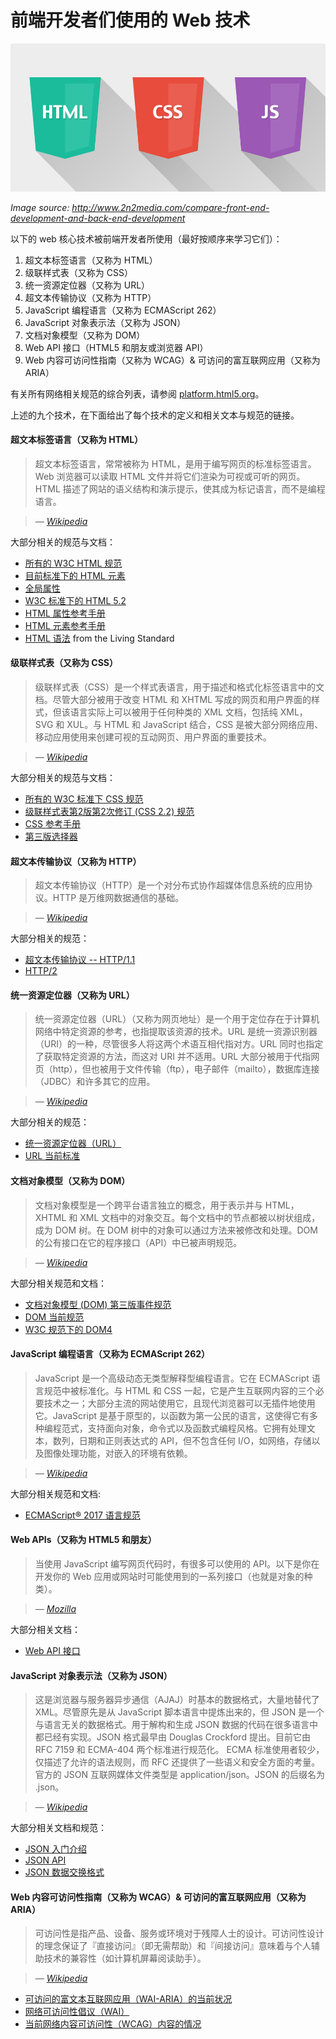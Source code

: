 # 前端开发者们使用的 Web 技术

![](../images/web-tech-employed.jpg "http://www.2n2media.com/compare-front-end-development-and-back-end-development")

<cite>Image source: <a href="http://www.2n2media.com/compare-front-end-development-and-back-end-development">http://www.2n2media.com/compare-front-end-development-and-back-end-development</a> </cite>

以下的 web 核心技术被前端开发者所使用（最好按顺序来学习它们）：

1. 超文本标签语言（又称为 HTML）
2. 级联样式表（又称为 CSS）
3. 统一资源定位器（又称为 URL）
4. 超文本传输协议（又称为 HTTP）
5. JavaScript 编程语言（又称为 ECMAScript 262）
6. JavaScript 对象表示法（又称为 JSON）
7. 文档对象模型（又称为 DOM）
8. Web API 接口（HTML5 和朋友或浏览器 API）
9. Web 内容可访问性指南（又称为 WCAG）& 可访问的富互联网应用（又称为 ARIA）


有关所有网络相关规范的综合列表，请参阅 [platform.html5.org](https://platform.html5.org/)。

上述的九个技术，在下面给出了每个技术的定义和相关文本与规范的链接。

#### 超文本标签语言（又称为 HTML）

> 超文本标签语言，常常被称为 HTML，是用于编写网页的标准标签语言。Web 浏览器可以读取 HTML 文件并将它们渲染为可视或可听的网页。HTML 描述了网站的语义结构和演示提示，使其成为标记语言，而不是编程语言。

><cite>&#8212; [Wikipedia](https://en.wikipedia.org/wiki/HTML)</cite>

大部分相关的规范与文档：

* [所有的 W3C HTML 规范](http://www.w3.org/standards/techs/html#w3c_all)
* [目前标准下的 HTML 元素](https://html.spec.whatwg.org/multipage)
* [全局属性](https://developer.mozilla.org/en-US/docs/Web/HTML/Global_attributes)
* [W3C 标准下的 HTML 5.2](http://w3c.github.io/html/)
* [HTML 属性参考手册](https://developer.mozilla.org/en-US/docs/Web/HTML/Attributes)
* [HTML 元素参考手册](https://developer.mozilla.org/en-US/docs/Web/HTML/Element)
* [HTML 语法](https://html.spec.whatwg.org/multipage/syntax.html#syntax) from the Living Standard

#### 级联样式表（又称为 CSS）

> 级联样式表（CSS）是一个样式表语言，用于描述和格式化标签语言中的文档。尽管大部分被用于改变 HTML 和 XHTML 写成的网页和用户界面的样式，但该语言实际上可以被用于任何种类的 XML 文档，包括纯 XML，SVG 和 XUL。与 HTML 和 JavaScript 结合，CSS 是被大部分网络应用、移动应用使用来创建可视的互动网页、用户界面的重要技术。

><cite>&#8212; [Wikipedia](https://en.wikipedia.org/wiki/Cascading_Style_Sheets)</cite>

大部分相关的规范与文档：

* [所有的 W3C 标准下 CSS 规范](http://www.w3.org/Style/CSS/current-work#roadmap)
* [级联样式表第2版第2次修订 (CSS 2.2) 规范](https://drafts.csswg.org/css2/)
* [CSS 参考手册](https://developer.mozilla.org/en-US/docs/Web/CSS/Reference)
* [第三版选择器](http://www.w3.org/TR/css3-selectors/)

#### 超文本传输协议（又称为 HTTP）

> 超文本传输协议（HTTP）是一个对分布式协作超媒体信息系统的应用协议。HTTP 是万维网数据通信的基础。

><cite>&#8212; [Wikipedia](https://en.wikipedia.org/wiki/Hypertext_Transfer_Protocol)</cite>

大部分相关的规范：

* [超文本传输协议 -- HTTP/1.1](https://tools.ietf.org/html/rfc2616)
* [HTTP/2](http://httpwg.org/specs/rfc7540.html)

#### 统一资源定位器（又称为 URL）

> 统一资源定位器（URL）（又称为网页地址）是一个用于定位存在于计算机网络中特定资源的参考，也指提取该资源的技术。URL 是统一资源识别器（URI）的一种，尽管很多人将这两个术语互相代指对方。URL 同时也指定了获取特定资源的方法，而这对 URI 并不适用。URL 大部分被用于代指网页（http），但也被用于文件传输（ftp），电子邮件（mailto），数据库连接（JDBC）和许多其它的应用。

><cite>&#8212; [Wikipedia](https://en.wikipedia.org/wiki/Uniform_Resource_Locator)</cite>

大部分相关的规范：

* [统一资源定位器（URL）](http://www.w3.org/Addressing/URL/url-spec.txt)
* [URL 当前标准](https://url.spec.whatwg.org/)

#### 文档对象模型（又称为 DOM）

> 文档对象模型是一个跨平台语言独立的概念，用于表示并与 HTML，XHTML 和 XML 文档中的对象交互。每个文档中的节点都被以树状组成，成为 DOM 树。在 DOM 树中的对象可以通过方法来被修改和处理。DOM 的公有接口在它的程序接口（API）中已被声明规范。

><cite>&#8212; [Wikipedia](https://en.wikipedia.org/wiki/Document_Object_Model)</cite>

大部分相关规范和文档：

* [文档对象模型 (DOM) 第三版事件规范](https://www.w3.org/TR/DOM-Level-3-Events/)
* [DOM 当前规范](https://dom.spec.whatwg.org/)
* [W3C 规范下的 DOM4](https://www.w3.org/TR/2015/REC-dom-20151119/)

#### JavaScript 编程语言（又称为 ECMAScript 262）

> JavaScript 是一个高级动态无类型解释型编程语言。它在 ECMAScript 语言规范中被标准化。与 HTML 和 CSS 一起，它是产生互联网内容的三个必要技术之一；大部分主流的网站使用它，且现代浏览器可以无插件地使用它。JavaScript 是基于原型的，以函数为第一公民的语言，这使得它有多种编程范式，支持面向对象，命令式以及函数式编程风格。它拥有处理文本，数列，日期和正则表达式的 API，但不包含任何 I/O，如网络，存储以及图像处理功能，对嵌入的环境有依赖。

><cite>&#8212; [Wikipedia](https://en.wikipedia.org/wiki/JavaScript)</cite>

大部分相关规范和文档:

* [ECMAScript® 2017 语言规范](https://tc39.github.io/ecma262/)

#### Web APIs（又称为 HTML5 和朋友）

> 当使用 JavaScript 编写网页代码时，有很多可以使用的 API。以下是你在开发你的 Web 应用或网站时可能使用到的一系列接口（也就是对象的种类）。

><cite>&#8212; [Mozilla](https://developer.mozilla.org/en-US/docs/Web/API)</cite>

大部分相关文档：

* [Web API 接口](https://developer.mozilla.org/en-US/docs/Web/API)

#### JavaScript 对象表示法（又称为 JSON）

> 这是浏览器与服务器异步通信（AJAJ）时基本的数据格式，大量地替代了 XML。尽管原先是从 JavaScript 脚本语言中提炼出来的，但 JSON 是一个与语言无关的数据格式。用于解构和生成 JSON 数据的代码在很多语言中都已经有实现。JSON 格式最早由 Douglas Crockford 提出。目前它由 RFC 7159 和 ECMA-404 两个标准进行规范化。 ECMA 标准使用者较少，仅描述了允许的语法规则，而 RFC 还提供了一些语义和安全方面的考量。官方的 JSON 互联网媒体文件类型是 application/json。JSON 的后缀名为 .json。

><cite>&#8212; [Wikipedia](https://en.wikipedia.org/wiki/JSON)</cite>

大部分相关文档和规范：

* [JSON 入门介绍](http://json.org/)
* [JSON API](http://jsonapi.org/)
* [JSON 数据交换格式](http://www.ecma-international.org/publications/files/ECMA-ST/ECMA-404.pdf)

#### Web 内容可访问性指南（又称为 WCAG）& 可访问的富互联网应用（又称为 ARIA）

> 可访问性是指产品、设备、服务或环境对于残障人士的设计。可访问性设计的理念保证了『直接访问』（即无需帮助）和『间接访问』意味着与个人辅助技术的兼容性（如计算机屏幕阅读助手）。

><cite>&#8212; [Wikipedia](https://en.wikipedia.org/wiki/Accessibility)</cite>

* [可访问的富文本互联网应用（WAI-ARIA）的当前状况](http://www.w3.org/standards/techs/aria#w3c_all)
* [网络可访问性倡议（WAI）](http://www.w3.org/WAI/)
* [当前网络内容可访问性（WCAG）内容的情况](http://www.w3.org/standards/techs/wcag#w3c_all)


